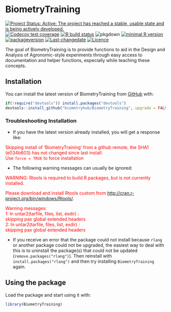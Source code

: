 
<!-- README.md is generated from README.Rmd. Please edit that file -->

# BiometryTraining

<!-- badges: start -->

[![Project Status: Active: The project has reached a stable, usable
state and is being actively
developed.](http://www.repostatus.org/badges/latest/active.svg)](http://www.repostatus.org/#active)
[![Codecov test
coverage](https://codecov.io/gh/biometryhub/BiometryTraining/branch/master/graph/badge.svg)](https://codecov.io/gh/biometryhub/BiometryTraining?branch=master)
[![R build
status](https://github.com/biometryhub/BiometryTraining/workflows/R-CMD-check/badge.svg)](https://github.com/biometryhub/BiometryTraining/actions)
![pkgdown](https://github.com/biometryhub/BiometryTraining/workflows/pkgdown/badge.svg)
[![minimal R
version](https://img.shields.io/badge/R%3E%3D-3.5.0-6666ff.svg)](https://cran.r-project.org/)
[![packageversion](https://img.shields.io/badge/Package%20version-0.3.1-orange.svg?style=flat-square)](/commits/master)
[![Last-changedate](https://img.shields.io/badge/last%20change-2020--05--13-yellowgreen.svg)](/commits/master)
[![Licence](https://img.shields.io/github/license/mashape/apistatus.svg)](http://choosealicense.com/licenses/mit/)
<!-- badges: end -->

The goal of BiometryTraining is to provide functions to aid in the
Design and Analysis of Agronomic-style experiments through easy access
to documentation and helper functions, especially while teaching these
concepts.

## Installation

You can install the latest version of BiometryTraining from
[GitHub](https://github.com/) with:

``` r
if(!require("devtools")) install.packages("devtools") 
devtools::install_github("biometryhub/BiometryTraining", upgrade = FALSE)
```

### Troubleshooting Installation

  - If you have the latest version already installed, you will get a
    response like:

<span style="color: red;">Skipping install of ‘BiometryTraining’ from a
github remote, the SHA1 (e034b603) has not changed since last
install.<br> Use `force = TRUE` to force installation</span>

  - The following warning messages can usually be ignored:

<span style="color: red;">WARNING: Rtools is required to build R
packages, but is not currently installed.</span>

<span style="color: red;">Please download and install Rtools custom from
<http://cran.r-project.org/bin/windows/Rtools/>.</span>

<span style="color: red;">Warning messages:<br> 1: In untar2(tarfile,
files, list, exdir) :<br> skipping pax global extended headers<br> 2: In
untar2(tarfile, files, list, exdir) :<br> skipping pax global extended
headers</span>

  - If you receive an error that the package could not install because
    `rlang` or another package could not be upgraded, the easiest way to
    deal with this is to uninstall the package(s) that could not be
    updated (`remove.packages("rlang")`). Then reinstall with
    `install.packages("rlang")` and then try installing
    `BiometryTraining` again.

## Using the package

Load the package and start using it with:

``` r
library(BiometryTraining)
```

